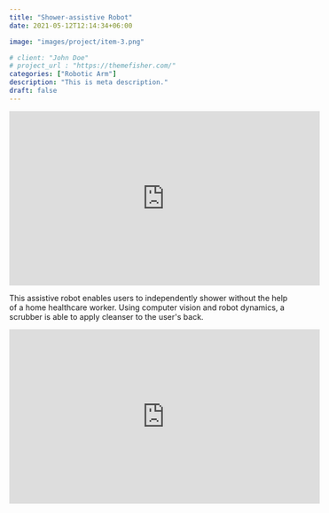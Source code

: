 ```yaml
---
title: "Shower-assistive Robot"
date: 2021-05-12T12:14:34+06:00

image: "images/project/item-3.png"

# client: "John Doe"
# project_url : "https://themefisher.com/"
categories: ["Robotic Arm"]
description: "This is meta description."
draft: false
---
```



<iframe width="560" height="315" src="https://www.youtube.com/embed/_2ErZEbkQ2A?autoplay=1" title="YouTube video player" frameborder="0" allow="accelerometer; autoplay; clipboard-write; encrypted-media; gyroscope; picture-in-picture" allowfullscreen></iframe>


This assistive robot enables users to independently shower without the help of a home healthcare worker. Using computer vision and robot dynamics, a scrubber is able to apply cleanser to the user's back.

<iframe width="560" height="315" src="https://www.youtube.com/embed/vJ3XU90Cd6Y" title="YouTube video player" frameborder="0" allow="accelerometer; autoplay; clipboard-write; encrypted-media; gyroscope; picture-in-picture" allowfullscreen></iframe>


